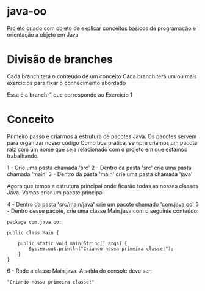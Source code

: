 # java-oo
Projeto criado com objeto de explicar conceitos básicos de programação e orientação a objeto em Java

# Divisão de branches
Cada branch terá o conteúdo de um conceito
Cada branch terá um ou mais exercícios para fixar o conhecimento abordado

Essa é a branch-1 que corresponde ao Exercicio 1

# Conceito
Primeiro passo é criarmos a estrutura de pacotes Java. Os pacotes servem para organizar nosso código
Como boa prática, sempre criamos um pacote raiz com um nome que seja relacionado com o projeto em que estamos trabalhando.

1 - Crie uma pasta chamada 'src'
2 - Dentro da pasta 'src' crie uma pasta chamada 'main'
3 - Dentro da pasta 'main' crie uma pasta chamada 'java'

Agora que temos a estrutura principal onde ficarão todas as nossas classes Java. Vamos criar um pacote principal

4 - Dentro da pasta 'src/main/java' crie um pacote chamado 'com.java.oo'
5 - Dentro desse pacote, crie uma classe Main.java com o seguinte conteúdo:

````
package com.java.oo;

public class Main {
    
    public static void main(String[] args) {
        System.out.println("Criando nossa primeira classe!");
    }
}
````

6 - Rode a classe Main.java. A saída do console deve ser:
````
"Criando nossa primeira classe!"
````
 